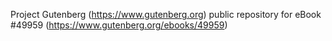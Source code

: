 Project Gutenberg (https://www.gutenberg.org) public repository for eBook #49959 (https://www.gutenberg.org/ebooks/49959)
